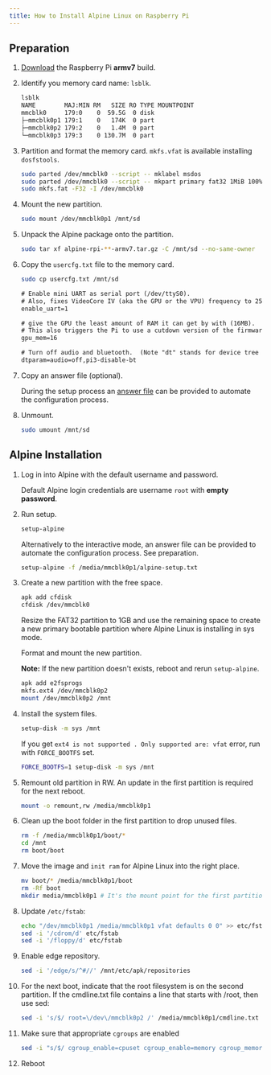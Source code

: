 ```yaml
---
title: How to Install Alpine Linux on Raspberry Pi
---
```


## Preparation

1. [Download](https://alpinelinux.com/downloads/) the Raspberry Pi **armv7** build.
1. Identify you memory card name: `lsblk`.
    ```sh
    lsblk
    NAME        MAJ:MIN RM   SIZE RO TYPE MOUNTPOINT
    mmcblk0     179:0    0  59.5G  0 disk
    ├─mmcblk0p1 179:1    0   174K  0 part
    ├─mmcblk0p2 179:2    0   1.4M  0 part
    └─mmcblk0p3 179:3    0 130.7M  0 part
    ```
1. Partition and format the memory card. `mkfs.vfat` is available installing `dosfstools`.
    ```sh
    sudo parted /dev/mmcblk0 --script -- mklabel msdos
    sudo parted /dev/mmcblk0 --script -- mkpart primary fat32 1MiB 100%
    sudo mkfs.fat -F32 -I /dev/mmcblk0
    ```
1. Mount the new partition.
    ```sh
    sudo mount /dev/mmcblk0p1 /mnt/sd
    ```
1. Unpack the Alpine package onto the partition.
    ```sh
    sudo tar xf alpine-rpi-**-armv7.tar.gz -C /mnt/sd --no-same-owner
    ```
1. Copy the `usercfg.txt` file to the memory card.

    ```sh
    sudo cp usercfg.txt /mnt/sd
    ```

    ```txt
    # Enable mini UART as serial port (/dev/ttyS0).
    # Also, fixes VideoCore IV (aka the GPU or the VPU) frequency to 250MHz.
    enable_uart=1

    # give the GPU the least amount of RAM it can get by with (16MB).
    # This also triggers the Pi to use a cutdown version of the firmware (start_cd.elf).
    gpu_mem=16

    # Turn off audio and bluetooth.  (Note "dt" stands for device tree
    dtparam=audio=off,pi3-disable-bt
    ```
1. Copy an answer file (optional).

    During the setup process
    an [answer file](https://docs.alpinelinux.org/user-handbook/0.1a/Installing/setup_alpine.html#_answer_files) can be provided
    to automate the configuration process.

1. Unmount.
    ```sh
    sudo umount /mnt/sd
    ```

## Alpine Installation

1. Log in into Alpine with the default username and password.

    Default Alpine login credentials are username `root` with **empty password**.

1. Run setup.

    ```sh
    setup-alpine
    ```

    Alternatively to the interactive mode,
    an answer file can be provided to automate the configuration process.
    See preparation.

    ```sh
    setup-alpine -f /media/mmcblk0p1/alpine-setup.txt
    ```

1. Create a new partition with the free space.

    ```sh
    apk add cfdisk
    cfdisk /dev/mmcblk0
    ```

    Resize the FAT32 partition to 1GB and use the remaining space to create a new primary bootable partition where Alpine Linux is installing in sys mode.

    Format and mount the new partition.

    **Note:** If the new partition doesn't exists, reboot and rerun `setup-alpine`.

    ```sh
    apk add e2fsprogs
    mkfs.ext4 /dev/mmcblk0p2
    mount /dev/mmcblk0p2 /mnt
    ```

1. Install the system files.

    ```sh
    setup-disk -m sys /mnt
    ```
    If you get `ext4 is not supported . Only supported are: vfat` error, run with `FORCE_BOOTFS` set.

    ```sh
    FORCE_BOOTFS=1 setup-disk -m sys /mnt
    ```

1. Remount old partition in RW. An update in the first partition is required for the next reboot.

    ```sh
    mount -o remount,rw /media/mmcblk0p1
    ```
1. Clean up the boot folder in the first partition to drop unused files.

    ```sh
    rm -f /media/mmcblk0p1/boot/*
    cd /mnt
    rm boot/boot
    ```

1. Move the image and `init ram` for Alpine Linux into the right place.

    ```sh
    mv boot/* /media/mmcblk0p1/boot
    rm -Rf boot
    mkdir media/mmcblk0p1 # It's the mount point for the first partition on the next reboot
    ```

1. Update `/etc/fstab`:

    ```sh
    echo "/dev/mmcblk0p1 /media/mmcblk0p1 vfat defaults 0 0" >> etc/fstab
    sed -i '/cdrom/d' etc/fstab
    sed -i '/floppy/d' etc/fstab
    ```
1. Enable edge repository.

     ```sh
     sed -i '/edge/s/^#//' /mnt/etc/apk/repositories
     ```

1. For the next boot, indicate that the root filesystem is on the second partition. If the cmdline.txt file contains a line that starts with /root, then use sed:

    ```sh
    sed -i 's/$/ root=\/dev\/mmcblk0p2 /' /media/mmcblk0p1/cmdline.txt
    ```

1. Make sure that appropriate `cgroups` are enabled

    ```sh
    sed -i "s/$/ cgroup_enable=cpuset cgroup_enable=memory cgroup_memory=1/" /media/mmcblk0p1/cmdline.txt
    ```
1. Reboot
